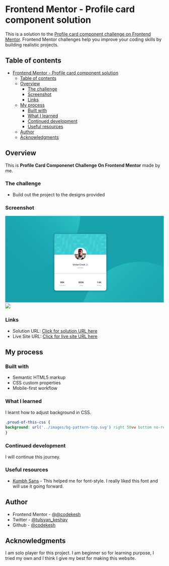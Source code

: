 # Frontend Mentor - Profile card component solution

This is a solution to the [Profile card component challenge on Frontend Mentor](https://www.frontendmentor.io/challenges/profile-card-component-cfArpWshJ). Frontend Mentor challenges help you improve your coding skills by building realistic projects. 

## Table of contents

- [Frontend Mentor - Profile card component solution](#frontend-mentor---profile-card-component-solution)
  - [Table of contents](#table-of-contents)
  - [Overview](#overview)
    - [The challenge](#the-challenge)
    - [Screenshot](#screenshot)
    - [Links](#links)
  - [My process](#my-process)
    - [Built with](#built-with)
    - [What I learned](#what-i-learned)
    - [Continued development](#continued-development)
    - [Useful resources](#useful-resources)
  - [Author](#author)
  - [Acknowledgments](#acknowledgments)

## Overview

This is **Profile Card Componenet Challenge On Frontend Mentor** made by me.

### The challenge

- Build out the project to the designs provided

### Screenshot

![](./Screenshots/Screenshot_desktop1.png)
![](./Screenshots/Screenshot_mobile/.png)

### Links

- Solution URL: [Click for solution URL here](https://github.com/codekesh/Profile-card-component.git)
- Live Site URL: [Click for live site URL here](https://codekesh.github.io/Profile-card-component/)

## My process

### Built with

- Semantic HTML5 markup
- CSS custom properties
- Mobile-first workflow

### What I learned
I learnt how to adjust background in CSS.

```css
.proud-of-this-css {
background: url('../images/bg-pattern-top.svg') right 50vw bottom no-repeat, url('../images/bg-pattern-bottom.svg') 50vw 50vh no-repeat;
}
```

### Continued development
I will continue this journey.

### Useful resources

- [Kumbh Sans](https://fonts.google.com/specimen/Kumbh+Sans) - This helped me for font-style. I really liked this font and will use it going forward.

## Author

- Frontend Mentor - [@@codekesh](https://www.frontendmentor.io/profile/codekesh)
- Twitter - [@tulsyan_keshav](https://twitter.com/tulsyan_keshav)
- Github - [@codekesh](https://github.com/codekesh)

## Acknowledgments
I am solo player for this project. I am beginner so for learning purpose, I tried my own and I think I give my best for making this website.
